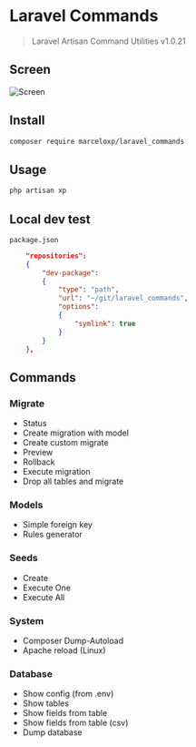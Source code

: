 # Laravel Commands

> Laravel Artisan Command Utilities v1.0.21

## Screen

![Screen](https://raw.githubusercontent.com/marceloxp/laravel_commands/master/screen-v4.png "Screen")

## Install

```bash
composer require marceloxp/laravel_commands
```

## Usage

```bash
php artisan xp
```

## Local dev test

`package.json`

```json
    "repositories":
    {
        "dev-package":
        {
            "type": "path",
            "url": "~/git/laravel_commands",
            "options":
            {
                "symlink": true
            }
        }
    },
```

## Commands

### Migrate

- Status
- Create migration with model
- Create custom migrate
- Preview
- Rollback
- Execute migration
- Drop all tables and migrate

### Models

- Simple foreign key
- Rules generator

### Seeds

- Create
- Execute One
- Execute All

### System

- Composer Dump-Autoload
- Apache reload (Linux)

### Database

- Show config (from .env)
- Show tables
- Show fields from table
- Show fields from table (csv)
- Dump database